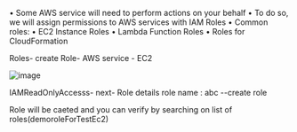 • Some AWS service will need to perform actions on your behalf
• To do so, we will assign permissions to AWS services with IAM Roles
• Common roles: • EC2 Instance Roles • Lambda Function Roles • Roles for CloudFormation

Roles- create Role- AWS service -  EC2

![image](https://user-images.githubusercontent.com/107784718/212087838-b0661ff6-ae5f-47b7-9a43-0f52e19ebe8c.png)

IAMReadOnlyAccesss- next- Role details
role name : abc --create role

Role will be caeted and you can verify by searching on list of roles(demoroleForTestEc2)
